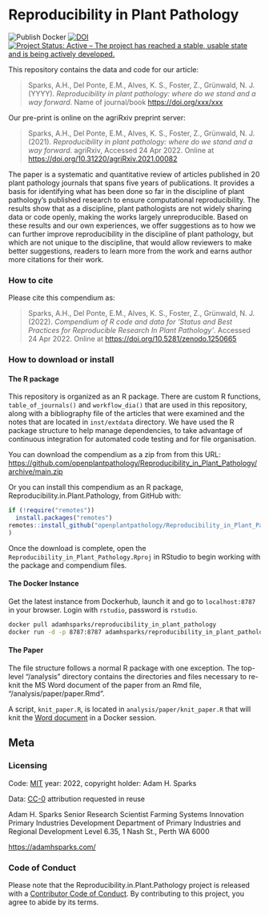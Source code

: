 
<!-- README.md is generated from README.Rmd. Please edit that file -->

# Reproducibility in Plant Pathology

<!-- badges: start -->

![Publish
Docker](https://github.com/openplantpathology/Reproducibility_in_Plant_Pathology/workflows/Publish%20Docker/badge.svg)
[![DOI](https://zenodo.org/badge/62676177.svg)](https://zenodo.org/badge/latestdoi/62676177)
[![Project Status: Active – The project has reached a stable, usable
state and is being actively
developed.](http://www.repostatus.org/badges/latest/active.svg)](http://www.repostatus.org/#active)
<!-- badges: end -->

This repository contains the data and code for our article:

> Sparks, A.H., Del Ponte, E.M., Alves, K. S., Foster, Z., Grünwald, N.
> J. (YYYY). *Reproducibility in plant pathology: where do we stand and
> a way forward*. Name of journal/book <https://doi.org/xxx/xxx>

Our pre-print is online on the agriRxiv preprint server:

> Sparks, A.H., Del Ponte, E.M., Alves, K. S., Foster, Z., Grünwald, N.
> J. (2021). *Reproducibility in plant pathology: where do we stand and
> a way forward*. agriRxiv, Accessed 24 Apr 2022. Online at
> <https://doi.org/10.31220/agriRxiv.2021.00082>

The paper is a systematic and quantitative review of articles published
in 20 plant pathology journals that spans five years of publications. It
provides a basis for identifying what has been done so far in the
discipline of plant pathology’s published research to ensure
computational reproducibility. The results show that as a discipline,
plant pathologists are not widely sharing data or code openly, making
the works largely unreproducible. Based on these results and our own
experiences, we offer suggestions as to how we can further improve
reproducibility in the discipline of plant pathology, but which are not
unique to the discipline, that would allow reviewers to make better
suggestions, readers to learn more from the work and earns author more
citations for their work.

### How to cite

Please cite this compendium as:

> Sparks, A.H., Del Ponte, E.M., Alves, K. S., Foster, Z., Grünwald, N.
> J. (2022). *Compendium of R code and data for ‘Status and Best
> Practices for Reproducible Research In Plant Pathology’*. Accessed 24
> Apr 2022. Online at <https://doi.org/10.5281/zenodo.1250665>

### How to download or install

#### The R package

This repository is organized as an R package. There are custom R
functions, `table_of_journals()` and `workflow_dia()` that are used in
this repository, along with a bibliography file of the articles that
were examined and the notes that are located in `inst/extdata`
directory. We have used the R package structure to help manage
dependencies, to take advantage of continuous integration for automated
code testing and for file organisation.

You can download the compendium as a zip from from this URL:
<https://github.com/openplantpathology/Reproducibility_in_Plant_Pathology/archive/main.zip>

Or you can install this compendium as an R package,
Reproducibility.in.Plant.Pathology, from GitHub with:

``` r
if (!require("remotes"))
  install.packages("remotes")
remotes::install_github("openplantpathology/Reproducibility_in_Plant_Pathology"
)
```

Once the download is complete, open the
`Reproducibility_in_Plant_Pathology.Rproj` in RStudio to begin working
with the package and compendium files.

#### The Docker Instance

Get the latest instance from Dockerhub, launch it and go to
`localhost:8787` in your browser. Login with `rstudio`, password is
`rstudio`.

``` bash
docker pull adamhsparks/reproducibility_in_plant_pathology
docker run -d -p 8787:8787 adamhsparks/reproducibility_in_plant_pathology
```

#### The Paper

The file structure follows a normal R package with one exception. The
top-level “/analysis” directory contains the directories and files
necessary to re-knit the MS Word document of the paper from an Rmd file,
“/analysis/paper/paper.Rmd”.

A script, `knit_paper.R`, is located in `analysis/paper/knit_paper.R`
that will knit the [Word document](analysis/paper/paper.docx) in a
Docker session.

## Meta

### Licensing

Code: [MIT](http://opensource.org/licenses/MIT) year: 2022, copyright
holder: Adam H. Sparks

Data: [CC-0](http://creativecommons.org/publicdomain/zero/1.0/)
attribution requested in reuse

Adam H. Sparks Senior Research Scientist Farming Systems Innovation
Primary Industries Development Department of Primary Industries and
Regional Development Level 6.35, 1 Nash St., Perth WA 6000

<https://adamhsparks.com/>

### Code of Conduct

Please note that the Reproducibility.in.Plant.Pathology project is
released with a [Contributor Code of
Conduct](https://openplantpathology.github.io/Reproducible.Plant.Pathology/CODE_OF_CONDUCT.html).
By contributing to this project, you agree to abide by its terms.

